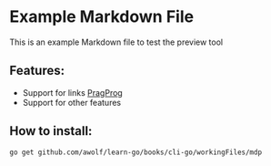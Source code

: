 # Example Markdown File

This is an example Markdown file to test the preview tool

## Features:

* Support for links [PragProg](https://pragprog.com) 
* Support for other features

## How to install:

```
go get github.com/awolf/learn-go/books/cli-go/workingFiles/mdp 
```
